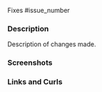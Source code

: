 <!-- This is a new pull request template for treehouses.github.io.

Please make sure to:
- add (fixes #issue_number) to the end of pull request title when applicable
- add potentially to make review and testing easier:
  - screenshots for UI/UX changes and /or
  - curl's for api changes

Thanks! -->

<!-- issue number this pull request resolves -->
Fixes #issue_number

### Description
Description of changes made.

### Screenshots
<!-- drop images here -->

### Links and Curls
<!--
```
Links or Curls
```
-->
